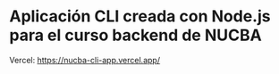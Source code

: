# Aplicación CLI creada con Node.js para el curso backend de NUCBA

Vercel: https://nucba-cli-app.vercel.app/